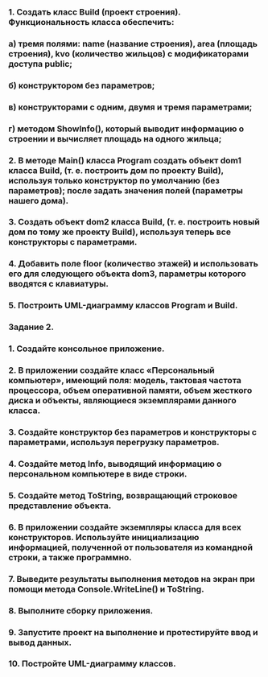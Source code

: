 ### 1. Создать класс Build (проект строения). Функциональность класса обеспечить:

### а) тремя полями: name (название строения), area (площадь строения), kvo (количество жильцов) с модификаторами доступа public;

### б) конструктором без параметров;

### в) конструкторами с одним, двумя и тремя параметрами;

### г) методом ShowInfo(), который выводит информацию о строении и вычисляет площадь на одного жильца;

### 2. В методе Main() класса Program создать объект dom1 класса Build, (т. е. построить дом по проекту Build), используя только конструктор по умолчанию (без параметров); после задать значения полей (параметры нашего дома).

### 3. Создать объект dom2 класса Build, (т. е. построить новый дом по тому же проекту Build), используя теперь все конструкторы с параметрами.

### 4. Добавить поле floor (количество этажей) и использовать его для следующего объекта dom3, параметры которого вводятся с клавиатуры.

### 5. Построить UML-диаграмму классов Program и Build.

### Задание 2.
### 1. Создайте консольное приложение.

### 2. В приложении создайте класс «Персональный компьютер», имеющий поля: модель, тактовая частота процессора, объем оперативной памяти, объем жесткого диска и объекты, являющиеся экземплярами данного класса.

### 3. Создайте конструктор без параметров и конструкторы с параметрами, используя перегрузку параметров.

### 4.  Создайте метод Info, выводящий информацию о персональном компьютере в виде строки.

### 5.  Создайте метод ToString, возвращающий строковое представление объекта.

### 6.  В приложении создайте экземпляры класса для всех конструкторов. Используйте инициализацию информацией, полученной от пользователя из командной строки, а также программно.

### 7. Выведите результаты выполнения методов на экран при помощи метода Console.WriteLine() и ToString.

### 8. Выполните сборку приложения.

### 9.  Запустите проект на выполнение и протестируйте ввод и вывод данных.

### 10. Постройте UML-диаграмму классов.
